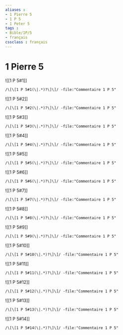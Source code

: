 ```yaml
---
aliases : 
- 1 Pierre 5
- 1 P 5
- 1 Peter 5
tags : 
- Bible/1P/5
- français
cssclass : français
---
```


# 1 Pierre 5

![[1 P 5#1]]

```query
/\[\[1 P 5#1(\|.*)?\]\]/ -file:"Commentaire 1 P 5"
```

![[1 P 5#2]]

```query
/\[\[1 P 5#2(\|.*)?\]\]/ -file:"Commentaire 1 P 5"
```

![[1 P 5#3]]

```query
/\[\[1 P 5#3(\|.*)?\]\]/ -file:"Commentaire 1 P 5"
```

![[1 P 5#4]]

```query
/\[\[1 P 5#4(\|.*)?\]\]/ -file:"Commentaire 1 P 5"
```

![[1 P 5#5]]

```query
/\[\[1 P 5#5(\|.*)?\]\]/ -file:"Commentaire 1 P 5"
```

![[1 P 5#6]]

```query
/\[\[1 P 5#6(\|.*)?\]\]/ -file:"Commentaire 1 P 5"
```

![[1 P 5#7]]

```query
/\[\[1 P 5#7(\|.*)?\]\]/ -file:"Commentaire 1 P 5"
```

![[1 P 5#8]]

```query
/\[\[1 P 5#8(\|.*)?\]\]/ -file:"Commentaire 1 P 5"
```

![[1 P 5#9]]

```query
/\[\[1 P 5#9(\|.*)?\]\]/ -file:"Commentaire 1 P 5"
```

![[1 P 5#10]]

```query
/\[\[1 P 5#10(\|.*)?\]\]/ -file:"Commentaire 1 P 5"
```

![[1 P 5#11]]

```query
/\[\[1 P 5#11(\|.*)?\]\]/ -file:"Commentaire 1 P 5"
```

![[1 P 5#12]]

```query
/\[\[1 P 5#12(\|.*)?\]\]/ -file:"Commentaire 1 P 5"
```

![[1 P 5#13]]

```query
/\[\[1 P 5#13(\|.*)?\]\]/ -file:"Commentaire 1 P 5"
```

![[1 P 5#14]]

```query
/\[\[1 P 5#14(\|.*)?\]\]/ -file:"Commentaire 1 P 5"
```

